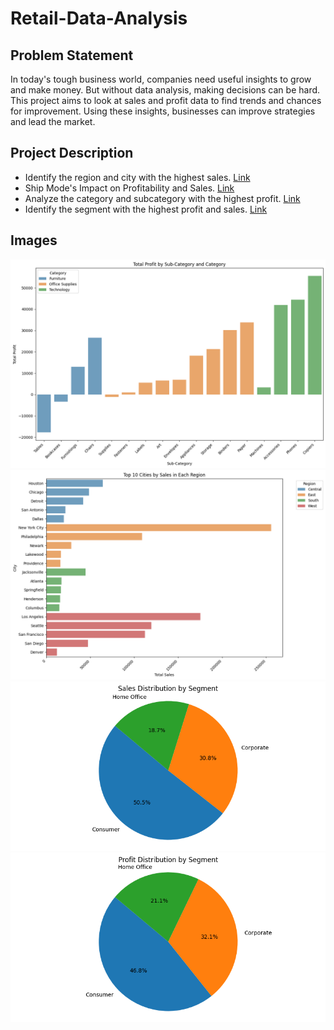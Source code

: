 # Retail-Data-Analysis

## Problem Statement
In today's tough business world, companies need useful insights to grow and make money. But without data analysis, making decisions can be hard. This project aims to look at sales and profit data to find trends and chances for improvement. Using these insights, businesses can improve strategies and lead the market.

## Project Description

- Identify the region and city with the highest sales. [Link](#sales-with-region-and-city)
- Ship Mode's Impact on Profitability and Sales. [Link](#ship-mode)
- Analyze the category and subcategory with the highest profit. [Link](#profit-and-category-sub-category)
- Identify the segment with the highest profit and sales. [Link](profit-and-segment)

## Images

![1709465942896](image/README/1709465942896.png)
![1709465962239](image/README/1709465962239.png)
![1709465973882](image/README/1709465973882.png)
![1709465979238](image/README/1709465979238.png)
